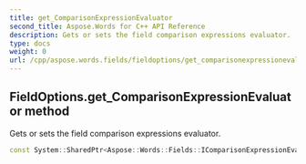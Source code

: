 ```yaml
---
title: get_ComparisonExpressionEvaluator
second_title: Aspose.Words for C++ API Reference
description: Gets or sets the field comparison expressions evaluator. 
type: docs
weight: 0
url: /cpp/aspose.words.fields/fieldoptions/get_comparisonexpressionevaluator/
---
```

## FieldOptions.get_ComparisonExpressionEvaluator method


Gets or sets the field comparison expressions evaluator.

```cpp
const System::SharedPtr<Aspose::Words::Fields::IComparisonExpressionEvaluator> & Aspose::Words::Fields::FieldOptions::get_ComparisonExpressionEvaluator() const
```

